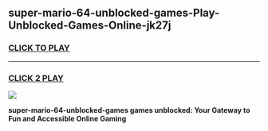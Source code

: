 
## super-mario-64-unblocked-games-Play-Unblocked-Games-Online-jk27j
<h3>
<a href="https://premium76.site?title=super-mario-64-unblocked-games&ref=25A">CLICK TO PLAY</a></h3>
<hr>

<h3>
<a href="https://premium76.site?title=super-mario-64-unblocked-games&ref=25A">CLICK 2 PLAY</a>
  
</h3>

<a href="https://premium76.site?title=super-mario-64-unblocked-games&ref=25A"><img src="https://clearcache.store/games.png"></a>


**super-mario-64-unblocked-games games unblocked: Your Gateway to Fun and Accessible Online Gaming**
